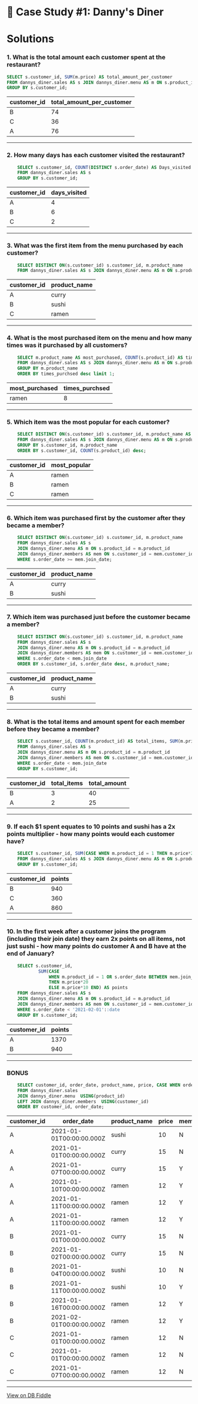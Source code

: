# 🍜 Case Study #1: Danny's Diner

# Solutions

### 1. What is the total amount each customer spent at the restaurant?
``` sql
SELECT s.customer_id, SUM(m.price) AS total_amount_per_customer
FROM dannys_diner.sales AS s JOIN dannys_diner.menu AS m ON s.product_id = m.product_id
GROUP BY s.customer_id;
```
| customer_id | total_amount_per_customer |
| ----------- | ------------------------- |
| B           | 74                        |
| C           | 36                        |
| A           | 76                        |
---
###  2. How many days has each customer visited the restaurant?
``` sql
    SELECT s.customer_id, COUNT(DISTINCT s.order_date) AS Days_visited 
    FROM dannys_diner.sales AS s
    GROUP BY s.customer_id;
```
| customer_id | days_visited |
| ----------- | ------------ |
| A           | 4            |
| B           | 6            |
| C           | 2            |

---
### 3. What was the first item from the menu purchased by each customer?
``` sql
    SELECT DISTINCT ON(s.customer_id) s.customer_id, m.product_name
    FROM dannys_diner.sales AS s JOIN dannys_diner.menu AS m ON s.product_id = m.product_id;
```
| customer_id | product_name |
| ----------- | ------------ |
| A           | curry        |
| B           | sushi        |
| C           | ramen        |

---
### 4. What is the most purchased item on the menu and how many times was it purchased by all customers?
``` sql
    SELECT m.product_name AS most_purchased, COUNT(s.product_id) AS times_purchsed
    FROM dannys_diner.sales AS s JOIN dannys_diner.menu AS m ON s.product_id = m.product_id
    GROUP BY m.product_name
    ORDER BY times_purchsed desc limit 1;
```
| most_purchased | times_purchsed |
| -------------- | -------------- |
| ramen          | 8              |

---
### 5. Which item was the most popular for each customer?
``` sql
    SELECT DISTINCT ON(s.customer_id) s.customer_id, m.product_name AS most_popular
    FROM dannys_diner.sales AS s JOIN dannys_diner.menu AS m ON s.product_id = m.product_id
    GROUP BY s.customer_id, m.product_name
    ORDER BY s.customer_id, COUNT(s.product_id) desc;
```
| customer_id | most_popular |
| ----------- | ------------ |
| A           | ramen        |
| B           | ramen        |
| C           | ramen        |

---
### 6. Which item was purchased first by the customer after they became a member?
``` sql
    SELECT DISTINCT ON(s.customer_id) s.customer_id, m.product_name
    FROM dannys_diner.sales AS s 
    JOIN dannys_diner.menu AS m ON s.product_id = m.product_id
    JOIN dannys_diner.members AS mem ON s.customer_id = mem.customer_id
    WHERE s.order_date >= mem.join_date;
```
| customer_id | product_name |
| ----------- | ------------ |
| A           | curry        |
| B           | sushi        |

---
### 7. Which item was purchased just before the customer became a member?
``` sql
    SELECT DISTINCT ON(s.customer_id) s.customer_id, m.product_name
    FROM dannys_diner.sales AS s 
    JOIN dannys_diner.menu AS m ON s.product_id = m.product_id
    JOIN dannys_diner.members AS mem ON s.customer_id = mem.customer_id
    WHERE s.order_date < mem.join_date 
    ORDER BY s.customer_id, s.order_date desc, m.product_name;
```
| customer_id | product_name |
| ----------- | ------------ |
| A           | curry        |
| B           | sushi        |

---
### 8. What is the total items and amount spent for each member before they became a member?
``` sql
    SELECT s.customer_id, COUNT(m.product_id) AS total_items, SUM(m.price) AS total_amount
    FROM dannys_diner.sales AS s 
    JOIN dannys_diner.menu AS m ON s.product_id = m.product_id
    JOIN dannys_diner.members AS mem ON s.customer_id = mem.customer_id
    WHERE s.order_date < mem.join_date
    GROUP BY s.customer_id;
```
| customer_id | total_items | total_amount |
| ----------- | ----------- | ------------ |
| B           | 3           | 40           |
| A           | 2           | 25           |

---
### 9.  If each $1 spent equates to 10 points and sushi has a 2x points multiplier - how many points would each customer have?
``` sql
    SELECT s.customer_id, SUM(CASE WHEN m.product_id = 1 THEN m.price*20 ELSE m.price*10 END) AS points
    FROM dannys_diner.sales AS s JOIN dannys_diner.menu AS m ON s.product_id = m.product_id
    GROUP BY s.customer_id;
```
| customer_id | points |
| ----------- | ------ |
| B           | 940    |
| C           | 360    |
| A           | 860    |

---
### 10. In the first week after a customer joins the program (including their join date) they earn 2x points on all items, not just sushi - how many points do customer A and B have at the end of January?
``` sql
    SELECT s.customer_id, 
    		SUM(CASE 
                WHEN m.product_id = 1 OR s.order_date BETWEEN mem.join_date AND mem.join_date + 7 
                THEN m.price*20 
                ELSE m.price*10 END) AS points
    FROM dannys_diner.sales AS s 
    JOIN dannys_diner.menu AS m ON s.product_id = m.product_id
    JOIN dannys_diner.members AS mem ON s.customer_id = mem.customer_id
    WHERE s.order_date < '2021-02-01'::date
    GROUP BY s.customer_id;
```
| customer_id | points |
| ----------- | ------ |
| A           | 1370   |
| B           | 940    |

---
### BONUS
``` sql
    SELECT customer_id, order_date, product_name, price, CASE WHEN order_date < join_date OR join_date IS null THEN 'N' ELSE 'Y' END AS member
    FROM dannys_diner.sales  
    JOIN dannys_diner.menu  USING(product_id)
    LEFT JOIN dannys_diner.members  USING(customer_id)
    ORDER BY customer_id, order_date;
```
| customer_id | order_date               | product_name | price | member |
| ----------- | ------------------------ | ------------ | ----- | ------ |
| A           | 2021-01-01T00:00:00.000Z | sushi        | 10    | N      |
| A           | 2021-01-01T00:00:00.000Z | curry        | 15    | N      |
| A           | 2021-01-07T00:00:00.000Z | curry        | 15    | Y      |
| A           | 2021-01-10T00:00:00.000Z | ramen        | 12    | Y      |
| A           | 2021-01-11T00:00:00.000Z | ramen        | 12    | Y      |
| A           | 2021-01-11T00:00:00.000Z | ramen        | 12    | Y      |
| B           | 2021-01-01T00:00:00.000Z | curry        | 15    | N      |
| B           | 2021-01-02T00:00:00.000Z | curry        | 15    | N      |
| B           | 2021-01-04T00:00:00.000Z | sushi        | 10    | N      |
| B           | 2021-01-11T00:00:00.000Z | sushi        | 10    | Y      |
| B           | 2021-01-16T00:00:00.000Z | ramen        | 12    | Y      |
| B           | 2021-02-01T00:00:00.000Z | ramen        | 12    | Y      |
| C           | 2021-01-01T00:00:00.000Z | ramen        | 12    | N      |
| C           | 2021-01-01T00:00:00.000Z | ramen        | 12    | N      |
| C           | 2021-01-07T00:00:00.000Z | ramen        | 12    | N      |

---

[View on DB Fiddle](https://www.db-fiddle.com/f/2rM8RAnq7h5LLDTzZiRWcd/138)
